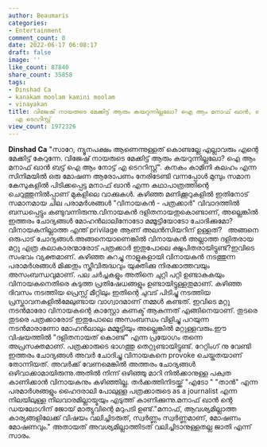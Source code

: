 ```yaml
---
author: Beaumaris
categories:
- Entertainment
comment_count: 0
date: 2022-06-17 06:08:17
draft: false
image: ''
like_count: 87840
share_count: 35858
tags:
- Dinshad Ca
- kanakam moolam kamini moolam
- vinayakan
title: വിജേഷ് നായരുടെ മേക്കിട്ട് ആരും കയറുന്നില്ലലോ? ഐ ആം മനാഫ് ഖാൻ, ബട്ട്‌ ഐ ആം നോട്ട്
  എ ടെററിസ്റ്റ്
view_count: 1972326
---
```


**Dinshad Ca** "സാറേ, ന്യൂനപക്ഷം ആണെന്നുള്ളത് കൊണ്ടല്ലേ എല്ലാവരും എന്റെ മേക്കിട്ട് കേറുന്നേ. വിജേഷ് നായരുടെ മേക്കിട്ട് ആരും കയറുന്നില്ലലോ? ഐ ആം മനാഫ് ഖാൻ ബട്ട്‌ ഐ ആം നോട്ട് എ ടെററിസ്റ്റ്". കനകം കാമിനി കലഹം എന്ന സിനിമയിൽ ഒരു മോഷണ ആരോപണം നേരിടേണ്ടി വന്നപ്പോൾ മുമ്പും സമാന കേസുകളിൽ പിടിക്കപ്പെട്ട മനാഫ് ഖാൻ എന്ന കഥാപാത്രത്തിന്റെ ചെറുത്തുനിൽപ്പാണ് മുകളിലെ വാക്കുകൾ. കഴിഞ്ഞ മണിക്കൂറുകളിൽ ഇതിനോട് സമാനമായ ചില പരാമർശങ്ങൾ "വിനായകൻ - പത്രക്കാർ" വിവാദത്തിൽ ബന്ധപ്പെട്ടും കണ്ടുവന്നിരുന്നു.വിനായകൻ ദളിതനായതുകൊണ്ടാണ്, അല്ലെങ്കിൽ ഇത്തരം ചോദ്യങ്ങൾ മോഹൻലാലിനോടോ മമ്മൂട്ടിയോടോ ചോദിക്കുമോ? വിനായകനില്ലാത്ത എന്ത് privilage ആണ് അലൻസിയറിന് ഉള്ളത്? &nbsp; അങ്ങനെ ഒരുപാട് ചോദ്യങ്ങൾ.അങ്ങനെയാണെങ്കിൽ വിനായകൻ അല്ലാത്ത ദളിതരായ മറ്റു എത്ര കലാകാരന്മാരോട് പത്രക്കാർ ഇതുപോലെ ക്ഷുപിതരായിട്ടുണ്ട്?ഇവിടെ സംഭവം വ്യക്തമാണ്. കഴിഞ്ഞ കുറച്ചു നാളുകളായി വിനായകൻ നടത്തുന്ന പരാമർശങ്ങൾ മിക്കതും സ്ത്രീവിരുദ്ധവും യുക്തിക്കു നിരക്കാത്തവയും അസംബന്ധവുമാണ്. പല ചർച്ചകളും അതിനെ ചുറ്റി പറ്റി ഉണ്ടാകുകയും വിനായകനെതിരെ കടുത്ത പ്രതിഷേധങ്ങളും ഉണ്ടായിട്ടുള്ളതുമാണ്. കഴിഞ്ഞ ദിവസം നടത്തിയ പ്രെസ്സ് മീറ്റിലും ഇതിന്റെ ചുവട് പിടിച്ചു നടത്തിയ പ്രസ്താവനകളിൽമേലുണ്ടായ വാഗ്വാദമാണ് നമ്മൾ കണ്ടത്. ഇവിടെ മറ്റു നടൻമാരോ വിനായകന്റെ കാസ്റ്റോ കണക്ട് ആകുന്നത് എങ്ങിനെയാണ്. തുടരെ തുടരെ പത്രക്കാരോട് ഇതുപോലെ അസംബന്ധം വിളിച്ചു പറയുന്ന നടൻമാരാണോ മോഹൻലാലും മമ്മൂട്ടിയും അല്ലെങ്കിൽ മറ്റുള്ളവരും.ഈ വിഷയത്തിൽ "ദളിതനായത് കൊണ്ട്" എന്ന പ്രയോഗം തന്നെ അപ്രസക്തമാണ്. പത്രക്കാരുടെ ഭാഗത്തു തെറ്റുണ്ടായിട്ടുണ്ട്. റേറ്റിംഗ് നു വേണ്ടി ഇത്തരം ചോദ്യങ്ങൾ അവർ ചോദിച്ചു വിനായകനെ provoke ചെയ്തതയാണ് തോന്നിയത്. അവർക്ക് വേണമെങ്കിൽ അത്തരം ചോദ്യങ്ങൾ ഒഴിവാക്കാമായിരുന്നു.അതിൽ നിന്ന് ഒഴിഞ്ഞു മാറി നിൽക്കാനുള്ള പക്വത കാണിക്കാൻ വിനായകനും കഴിഞ്ഞില്ല. തർക്കത്തിനിടയ്ക്ക് "എടോ " "താൻ" എന്ന പരമാർശങ്ങളും ഹൈദരാലി പോലുള്ള പത്രക്കാരുടെ as a journalist എന്ന നിലയിലുള്ള നിലവാരമില്ലായ്മയും എടുത്ത് കാണിക്കുന്നു.മനാഫ് ഖാൻ ന്റെ ഡയലോഗിന് ജോയ് മാത്യുവിന്റെ മറുപടി ഉണ്ട്."മനാഫ്, ആവശ്യമില്ലാത്ത കാര്യങ്ങളിലേക്ക് വിഷയം വലിച്ചിടരുത്, സ്വർണ്ണം സ്വർണ്ണമാണ്, മോഷണം മോഷണവും." അതായത് അവശ്യമില്ലാത്തിടത് വലിച്ചിടാനുള്ളതല്ല ജാതി എന്ന് സാരം.